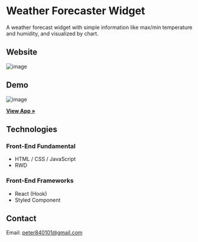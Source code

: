 # Weather Forecaster Widget

A weather forecast widget with simple information like max/min temperature and humidity, and visualized by chart.

## Website

![image](./README/weatherForecaster.png)

## Demo

![image](./README/weatherForecaster.gif)

<a href="https://peterparker7.github.io/Weather-Forecast/"><strong>View App »</strong></a>

## Technologies

### Front-End Fundamental

- HTML / CSS / JavaScript
- RWD

### Front-End Frameworks

- React (Hook)
- Styled Component

## Contact

Email: peter840101@gmail.com
